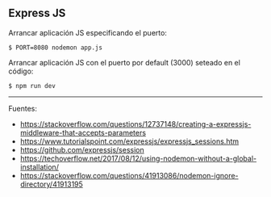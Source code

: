 ## Express JS

Arrancar aplicación JS especificando el puerto:

	$ PORT=8080 nodemon app.js

Arrancar aplicación JS con el puerto por default (3000) seteado en el código:

	$ npm run dev

---

Fuentes:

+ https://stackoverflow.com/questions/12737148/creating-a-expressjs-middleware-that-accepts-parameters
+ https://www.tutorialspoint.com/expressjs/expressjs_sessions.htm
+ https://github.com/expressjs/session
+ https://techoverflow.net/2017/08/12/using-nodemon-without-a-global-installation/
+ https://stackoverflow.com/questions/41913086/nodemon-ignore-directory/41913195

